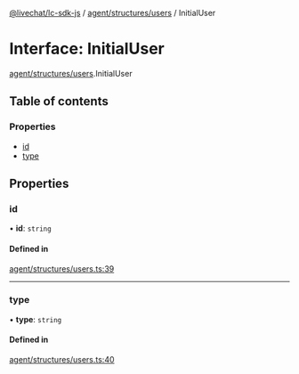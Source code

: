 [@livechat/lc-sdk-js](../README.md) / [agent/structures/users](../modules/agent_structures_users.md) / InitialUser

# Interface: InitialUser

[agent/structures/users](../modules/agent_structures_users.md).InitialUser

## Table of contents

### Properties

- [id](agent_structures_users.InitialUser.md#id)
- [type](agent_structures_users.InitialUser.md#type)

## Properties

### id

• **id**: `string`

#### Defined in

[agent/structures/users.ts:39](https://github.com/livechat/lc-sdk-js/blob/a921f8a/src/agent/structures/users.ts#L39)

___

### type

• **type**: `string`

#### Defined in

[agent/structures/users.ts:40](https://github.com/livechat/lc-sdk-js/blob/a921f8a/src/agent/structures/users.ts#L40)

